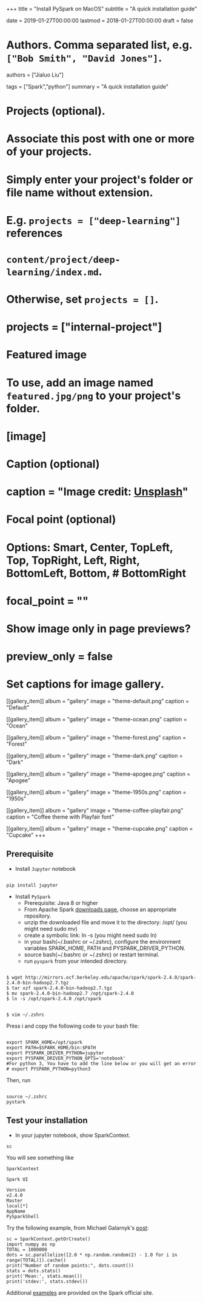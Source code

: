 +++
title = "Install PySpark on MacOS"
subtitle = "A quick installation guide"

date = 2019-01-27T00:00:00
lastmod = 2018-01-27T00:00:00
draft = false

# Authors. Comma separated list, e.g. `["Bob Smith", "David Jones"]`.
authors = ["Jialuo Liu"]

tags = ["Spark","python"]
summary = "A quick installation guide"

# Projects (optional).
#   Associate this post with one or more of your projects.
#   Simply enter your project's folder or file name without extension.
#   E.g. `projects = ["deep-learning"]` references
#   `content/project/deep-learning/index.md`.
#   Otherwise, set `projects = []`.
# projects = ["internal-project"]

# Featured image
# To use, add an image named `featured.jpg/png` to your project's folder.
# [image]
  # Caption (optional)
  # caption = "Image credit: [**Unsplash**](https://unsplash.com/photos/CpkOjOcXdUY)"

  # Focal point (optional)
  # Options: Smart, Center, TopLeft, Top, TopRight, Left, Right, BottomLeft, Bottom, # BottomRight
  # focal_point = ""

  # Show image only in page previews?
  # preview_only = false

# Set captions for image gallery.

[[gallery_item]]
album = "gallery"
image = "theme-default.png"
caption = "Default"

[[gallery_item]]
album = "gallery"
image = "theme-ocean.png"
caption = "Ocean"

[[gallery_item]]
album = "gallery"
image = "theme-forest.png"
caption = "Forest"

[[gallery_item]]
album = "gallery"
image = "theme-dark.png"
caption = "Dark"

[[gallery_item]]
album = "gallery"
image = "theme-apogee.png"
caption = "Apogee"

[[gallery_item]]
album = "gallery"
image = "theme-1950s.png"
caption = "1950s"

[[gallery_item]]
album = "gallery"
image = "theme-coffee-playfair.png"
caption = "Coffee theme with Playfair font"

[[gallery_item]]
album = "gallery"
image = "theme-cupcake.png"
caption = "Cupcake"
+++

## Prerequisite

- Install `Jupyter` notebook

```{bash}

pip install jupyter

```

- Install `PySpark`
  * Prerequisite: Java 8 or higher
  * From Apache Spark [downloads page](https://spark.apache.org/downloads.html), choose an appropriate repository.
  * unzip the downloaded file and move it to the directory: /opt/ (you might need sudo mv)
  * create a symbolic link: ln -s (you might need sudo ln)
  * in your bash(~/.bashrc or ~/.zshrc), configure the environment variables SPARK_HOME, PATH and PYSPARK_DRIVER_PYTHON.
  * source bash(~/.bashrc or ~/.zshrc) or restart terminal.
  * run `pyspark` from your intended directory.

```{bash}

$ wget http://mirrors.ocf.berkeley.edu/apache/spark/spark-2.4.0/spark-2.4.0-bin-hadoop2.7.tgz
$ tar xzf spark-2.4.0-bin-hadoop2.7.tgz
$ mv spark-2.4.0-bin-hadoop2.7 /opt/spark-2.4.0
$ ln -s /opt/spark-2.4.0 /opt/spark̀

```

```{bash}

$ vim ~/.zshrc

```

Press i and copy the following code to your bash file:

```{bash}

export SPARK_HOME=/opt/spark
export PATH=$SPARK_HOME/bin:$PATH
export PYSPARK_DRIVER_PYTHON=jupyter
export PYSPARK_DRIVER_PYTHON_OPTS='notebook'
#For python 3, You have to add the line below or you will get an error
# export PYSPARK_PYTHON=python3

```

Then, run

```{bash}

source ~/.zshrc
pystark

```

## Test your installation

* In your jupyter notebook, show SparkContext.

```
sc
```

You will see something like

```{python}
SparkContext

Spark UI

Version
v2.4.0
Master
local[*]
AppName
PySparkShell
```

Try the following example, from Michael Galarnyk's [post](https://medium.com/@GalarnykMichael/install-spark-on-mac-pyspark-453f395f240b):

```{python}
sc = SparkContext.getOrCreate()
import numpy as np
TOTAL = 1000000
dots = sc.parallelize([2.0 * np.random.random(2) - 1.0 for i in range(TOTAL)]).cache()
print("Number of random points:", dots.count())
stats = dots.stats()
print('Mean:', stats.mean())
print('stdev:', stats.stdev())
```


Additional [examples](http://spark.apache.org/examples.html) are provided on the Spark official site.
